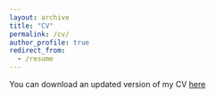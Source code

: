 ```yaml
---
layout: archive
title: "CV"
permalink: /cv/
author_profile: true
redirect_from:
  - /resume
---
```



You can download an updated version of my CV [here](https://raw.githubusercontent.com/SamyZtn/samyzitouni.github.io/master/files/CV_SZ_updated.pdf)



